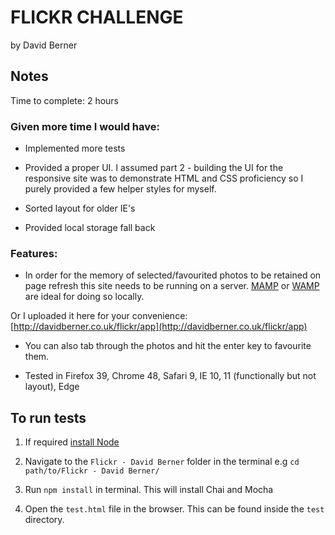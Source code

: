 # FLICKR CHALLENGE
by David Berner

## Notes

Time to complete: 2 hours

### Given more time I would have:

* Implemented more tests

* Provided a proper UI.  I assumed part 2 - building the UI for the responsive site was to demonstrate HTML and CSS proficiency so I purely provided a few helper styles for myself.

* Sorted layout for older IE's

* Provided local storage fall back


### Features:

* In order for the memory of selected/favourited photos to be retained on page refresh this site needs to be running on a  server. [MAMP](https://www.mamp.info/en/") or [WAMP](http://www.wampserver.com/en/) are ideal for doing so locally.

Or I uploaded it here for your convenience: [http://davidberner.co.uk/flickr/app](http://davidberner.co.uk/flickr/app)

* You can also tab through the photos and hit the enter key to favourite them.

* Tested in Firefox 39, Chrome 48, Safari 9, IE 10, 11 (functionally but not layout), Edge


## To run tests

 1. If required [install Node](https://nodejs.org/en/download/)

 2. Navigate to the `Flickr - David Berner` folder in the terminal e.g `cd path/to/Flickr - David Berner/`

 3. Run `npm install` in terminal.  This will install Chai and Mocha

 4. Open the `test.html` file in the browser.  This can be found inside the `test` directory.